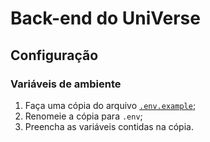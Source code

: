 # Back-end do UniVerse

## Configuração

### Variáveis de ambiente

1. Faça uma cópia do arquivo [`.env.example`][exemplo-env];
2. Renomeie a cópia para `.env`;
3. Preencha as variáveis contidas na cópia.

<!-- Links -->

[exemplo-env]: <./.env.example> ".env.example"
